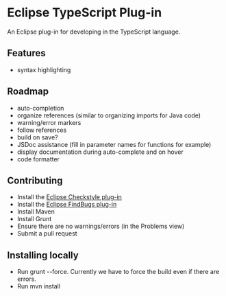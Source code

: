 Eclipse TypeScript Plug-in
==================

An Eclipse plug-in for developing in the TypeScript language.

Features
--------
* syntax highlighting

Roadmap
-------
* auto-completion
* organize references (similar to organizing imports for Java code)
* warning/error markers
* follow references
* build on save?
* JSDoc assistance (fill in parameter names for functions for example)
* display documentation during auto-complete and on hover
* code formatter

Contributing
------------
* Install the [Eclipse Checkstyle plug-in](http://eclipse-cs.sourceforge.net/)
* Install the [Eclipse FindBugs plug-in](http://findbugs.sourceforge.net/)
* Install Maven
* Install Grunt
* Ensure there are no warnings/errors (in the Problems view)
* Submit a pull request

Installing locally
-----------------
* Run grunt --force.  Currently we have to force the build even if there are errors.
* Run mvn install
